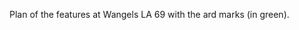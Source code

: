 <!-- .slide: data-background-image="resources/wangels/wangels_plan.png"data-background-size="auto 99%" data-background-color="#fff"-->

<div class="caption">
<p class="caption-wrapper-light-background"><p class="caption">Plan of the features at Wangels LA 69 with the ard marks (in green).</p></p>
</div>